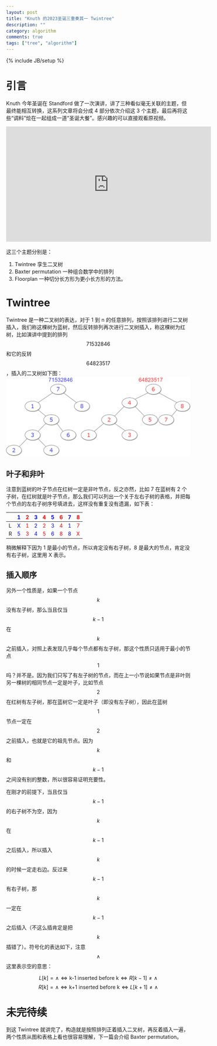 ```yaml
---
layout: post
title: "Knuth 的2023圣诞三重奏其一 Twintree"
description: ""
category: algorithm
comments: true
tags: ["tree", "algorithm"]
---
```

{% include JB/setup %}

# 引言

Knuth 今年圣诞在 Standford 做了一次演讲，讲了三种看似毫无关联的主题，但最终能相互转换，这系列文章将会分成 4 部分依次介绍这 3 个主题，最后再将这些“调料”烩在一起组成一道“圣诞大餐”。感兴趣的可以直接观看原视频。
<iframe width="560" height="315" src="https://www.youtube.com/embed/zg6YRqT4Duo" title="YouTube video player" frameborder="0" allow="accelerometer; autoplay; clipboard-write; encrypted-media; gyroscope; picture-in-picture" allowfullscreen></iframe>
<!--more-->

这三个主题分别是：
1. Twintree 孪生二叉树
1. Baxter permutation 一种组合数学中的排列
1. Floorplan 一种切分长方形为更小长方形的方法。

# Twintree

Twintree 是一种二叉树的表达，对于 1 到 n 的任意排列，按照该排列进行二叉树插入，我们称这棵树为蓝树，然后反转排列再次进行二叉树插入，称这棵树为红树，比如演讲中提到的排列 $$71532846$$ 和它的反转 $$64823517$$，插入的二叉树如下图：
![image](/images/twintree.drawio.png)

## 叶子和非叶
注意到蓝树的叶子节点在红树一定是非叶节点，反之亦然，比如 7 在蓝树有 2 个子树，在红树就是叶子节点，那么我们可以列出一个关于左右子树的表格，并把每个节点的左右子树序号填进去，这样没有重复没有遗漏，如下表：

|  | <span style="color:blue">1</span> | <span style="color:red">2</span> | <span style="color:blue">3</span> | <span style="color:red">4</span> | <span style="color:blue">5</span> | <span style="color:red">6</span> | <span style="color:blue">7</span> | <span style="color:red">8</span> |
|:-|:--:|:--:|:--:|:--:|:--:|:--:|:--:|-:|
|L | <span style="color:blue">X</span>  | <span style="color:red">1</span> | <span style="color:blue">2</span> | <span style="color:red">2</span> | <span style="color:blue">3</span> | <span style="color:red">4</span> | <span style="color:blue">1</span> | <span style="color:red">7</span> |
|R | <span style="color:blue">5</span>  | <span style="color:red">3</span> | <span style="color:blue">4</span> | <span style="color:red">5</span> | <span style="color:blue">6</span> | <span style="color:red">8</span> | <span style="color:blue">8</span> | <span style="color:red">X</span> |

稍微解释下因为 1 是最小的节点，所以肯定没有右子树，8 是最大的节点，肯定没有右子树，这里用 X 表示。

## 插入顺序
另外一个性质是，如果一个节点 $$k$$ 没有左子树，那么当且仅当 $$k-1$$ 在 $$k$$ 之前插入，对照上表发现几乎每个节点都有左子树，那这个性质只适用于最小的节点 $$1$$ 吗？并不是。因为我们只写了有左子树的节点，而在上一小节说如果节点是非叶则另一棵树的相同节点一定是叶子，比如节点 $$2$$ 在红树有左子树，那在蓝树它一定是叶子（即没有左子树），因此在蓝树 $$1$$ 节点一定在 $$2$$ 之前插入，也就是它的祖先节点。因为 $$k$$ 和 $$k-1$$ 之间没有别的整数，所以很容易证明充要性。

在刚才的前提下，当且仅当 $$k-1$$ 的右子树不为空，因为 $$k$$ 在 $$k-1$$ 之后插入，所以插入 $$k$$ 的时候一定走右边。反过来 $$k-1$$ 有右子树，那 $$k$$ 一定在 $$k-1$$ 之后插入（不这么插肯定是把 $$k$$ 插错了）。符号化的表达如下，注意 $$\land$$ 这里表示空的意思：

$$ L[k]=\land \iff \text{k-1 inserted before k} \iff R[k-1]\not =\land $$
$$ R[k]=\land \iff \text{k+1 inserted before k} \iff L[k+1]\not =\land $$

# 未完待续
到这 Twintree 就讲完了，构造就是按照排列正着插入二叉树，再反着插入一遍，两个性质从图和表格上看也很容易理解，下一篇会介绍 Baxter permutation。